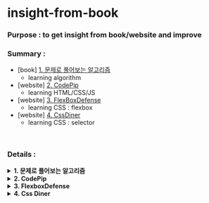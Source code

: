 # insight-from-book
### Purpose : to get insight from book/website and improve <br>
### Summary :
- [book] [1. 문제로 풀어보는 알고리즘](#-1-문제로-풀어보는-알고리즘-)<br>
	- learning algorithm
- [website] [2. CodePip](#-2-codepip-)<br>
	- learning HTML/CSS/JS
- [website] [3. FlexBoxDefense](#-3-flexbox-defense-)<br>
  - learning CSS : flexbox
- [website] [4. CssDiner](#-4-css-diner-)<br>
  - learning CSS : selector
<br>

### Details :
<details>
	<summary><strong>1. 문제로 풀어보는 알고리즘</strong></summary>
	<div markdown="1">
		<h2> 1. 문제로 풀어보는 알고리즘 </h2>

### Chapter 0.1 최대와 최소
 - code 0-1)) 최대 / 최소값을 구하는 함수 작성하기
 - code 0-2)) 배열의 최대 값 구하는 함수 작성하기
 - code 0-3)) 조건연산자(삼항연산자 : c)에서 유의할 사항 : 실행 순서
 - code 0-4)) 재귀함수에서 유의할 사항 : 속도

### Chapter 0.2 두 변수의 값 바꾸기 (swap)
 - code 0-5 ~ 0-6)) 포인터를 이용하여 값 바꾸기
 - code 0-7)) 배열에서 두 값 바꾸기

### Chapter 0.3 배열 회전
 - code 0-8)) right_rotate 함수 : 오른쪽으로 이동
 - code 0-8확장)) left_rotate 함수 : 왼쪽으로 이동
 - code 0-8확장)) right_rotate 함수 : k만큼 오른쪽으로 이동하는 함수와 빠르게 개량버전
 - extra)) SimpleRight : 오른쪽으로 n만큼 이동 연습
 - extra)) SimpleLeft : 왼쪽으로 n만큼 이동 연습

### Chapter 0.4 은행 대기번호 관리 (Queue)
 - code 0-9)) 배열로 큐 작성하기
 - code 0-9확장)) 배열 늘려서 무한정 큐 사용하기
 - code 0-10)) 원형 큐 작성하기 (Circle Queue) : 0-9의 단점(빈배열) 개선
 - extra)) QueueFromArray : 배열을 통해 Queue 구현하기 연습
 - extra)) StackFromArray : 배열을 통해 Stack 구현하기 연습

### Chapter 0.5 연결리스트 (LinkedList)
 - code 0-11)) 연결리스트로 큐 작성하기
 	<hr>
	</div>
</details>
	

<details>
	<summary><strong>2. CodePip</strong></summary>
	<div markdown="1">
		<h2> 2. CodePip </h2>

### 1. flexbox
 - container
	* display : flex;
	* flex-direction : row | row-reverse | column | column-reverse
	* flex-wrap : wrap | nowrap | ..
	* flex-flow = flex-direction + flex-wrap
	* justify-content : flex-start | flex-end | space-around | space-between | center ..
	* align-items : flex-start | flex-end | center;
	* align-content : flex-start | flex-end | center;
 - item
 	* order : 0 (default: 0)
 	* align-self : flex-start | flex-end | center;
 	* flex-shrink : 1 | 2 ..
 	* flex-grow : 1 | 2 ..
 
### 2. grid
 - container
	* grid-template-columns : 1fr 1fr 1fr 1fr;
	* grid-template-rows : 1fr 1fr;
	* grid-template : grid-template-columns + grid-template-rows
	* order : 0 (default: 0)
 - item
 	* grid-column-start : 2;
 	* grid-column-end : span 3;
 	* grid-column : grid-column-start + grid-column-end
 	* grid-row-start : 3;
 	* grid-row-end : 2;
 	* grid-row : grid-row-start + grid-row-end
 	* grid-area : grid-column + grid-row
 	* order : 0 (defulat: 0);
 
### 3. transform
 - Rotate
 	* rotate(10deg), rotateZ(10deg) / rotate(-10deg), rotateZ(-10deg)
 	* rotateX(20deg) / rotateX(-20deg)
 	* rotateY(30deg) / rotateY(-30deg)
 	* rotate3d(0.1, 0.2, 0.3, angle) =
 	  rotateX(angle * 0.1) rotateY(angle * 0.2) rotateZ(angle * 0.3)
  - Scale
	* scaleX(1.2)
	* scaleY(1.5
	* scale(1.2, 1.5)
	* scale3d(1.2, 1.5, 1)
 - Skew
 	* skewX(20deg)
 	* skewY(30deg)
 	* skew(20deg, 30deg)
 - Translate
	* translateX(100px);
	* translateY(50px);
	* translate(100px, 50px);
	* translateZ(200px);
	* translate3d(100px, 50px, 200px);

### 4. others
 - Animation
 	* @keyframes myanimation {
 		from {	// initial condition	}
 		50% {	// conditions after 50% of running time	}
 		to {	// terminal condition	}
 	  }
	* animation-direction : normal  | reverse | alternate | alternate-reverse;
	* animation-name : myanimation (normally slidein or etc);
	* animation-delay : 1s;
	* animation-duration : 3s;
	* animation-iteration-count : 0 | 1 | 2 | ... | infinite;
	* animation-fill-mode : none | forwards | backwards | both .. 
	* animation-play-stateReset : paused | running;
	* animation-timing-function : linear | ease-in-out | steps(5, end) | cubic-bezier(0.1, -0.5, 0.2, 0);
	* animation : abbr. for all above
 - Others
	* calc(1em + 10% + 50px);
	* direction : rtl;
	* unicode-bidi : bidi-override;
	* border-color : red yellow blue purple;
	* opacity : 0.5;
	* filter: grayscale(100%);
	* selector: hover | focus | visited | active | nth-child | checked ...
	* selector:: before | after | selection ...
	* counter-increment : mycount;
	* content : counter(mycount);
	<hr/>
	</div>
</details>

<details>
  <summary><strong>3. FlexboxDefense</strong></summary>
  <div markdown="1">
    <h2> 3. Flexbox Defense </h2>

### Answer
    1.
    .tower-group-1 {display: flex; justify-content: center;}
    
    2. 
    .tower-group-1 {display: flex; justify-content: flex-end;}
    .tower-group-2 {display: flex; justify-content: center;}
    .tower-group-3 {display: flex; justify-content: flex-end;}
    
    3.
    .tower-group-1 {display: flex; justify-content: center;}
    .tower-group-2 {display: flex; justify-content: space-between;}
    
    4.
    .tower-group-1 {display: flex; align-items: flex-end;}
    .tower-group-2 {display: flex; align-items: flex-end;}
    
    5.
    .tower-group-1 {display: flex; align-items: flex-end; justify-content: space-around;}
    .tower-group-2 {display: flex; justify-content: center;}
    .tower-group-3 {display: flex; align-items: center; justify-content: center;}
    
    6.
    .tower-group-1 {display: flex; align-items: center; justify-content: space-between;}
    
    7.
    .tower-group-1 {display: flex; flex-direction: column; justify-content: space-between;}
    .tower-group-2 {display: flex; flex-direction: column; justify-content: space-between;}
    
    8. 
    .tower-group-1 {display: flex; flex-direction: column; justify-content: space-between;}
    .tower-group-2 {display: flex; justify-content: space-between; flex-direction: column; align-items: center;}
    
    9.
    .tower-group-1 {display: flex; justify-content: space-around; flex-direction: row-reverse;}
    .tower-group-2 {display: flex; justify-content: space-around; flex-direction: row-reverse; align-items: center;}
    
    10. 
    .tower-group-1 {display: flex; justify-content: space-around;}
    .tower-1-1 {}
    .tower-1-2 {order: 1;}
    .tower-1-3 {}
    .tower-group-2 {display: flex; justify-content: space-around;}
    .tower-2-1 {}
    .tower-2-2 {order: -1;}
    .tower-2-3 {}
    
    11.
    .tower-group-1 {display: flex; justify-content: space-between;}
    .tower-1-1 {align-self: flex-end;}
    .tower-1-2 {}
    .tower-1-3 {align-self: flex-end;}
    .tower-1-4 {}
    
    12. 
    .tower-group-1 {display: flex; justify-content: space-between;}
    .tower-1-1 {}
    .tower-1-2 {align-self: center;}
    .tower-1-3 {order: 1;align-self: center;}
    .tower-1-4 {align-self: center;}
    .tower-1-5 {order: 1;align-self: flex-end;}
  <hr/>
  </div>
</details>

<details>
  <summary><strong>4. Css Diner</strong></summary>
  <div markdown="1">
    <h2> 4. Css Diner </h2>

### Answer
    1. plate
    2. bento
    3. #fancy
    4. plate apple
    5. plate#fancy *
    6. apple.small
    7. orange.small
    8. bento orange.small
    9. plate, bento
    10. *
    11. plate *
    12. plate + apple
    13. bento ~ pickle
    14. plate > apple
    15. plate orange:first-child or plate orange:first-of-type
    16. plate *:only-child
    17. *.small:last-child
    18. plate:nth-child(3) or plate:nth-of-type(3)
    19. bento:nth-last-child(3)
    20. apple:nth-of-type(1)
    21. plate:nth-of-type(2n)
    22. plate:nth-of-type(2n+3)
    23. plate apple:only-child
    24. orange:last-of-type, apple:last-of-type
    25. bento:empty
    26. apple:not(.small)
    27. *[for]
    28. plate[for]
    29. bento[for="Vitaly"]
    30. *[for^="Sa"]
    31. *[for$="ato"]
    32. bento[for*="obb"]
  <hr/>
  </div>
</details>

